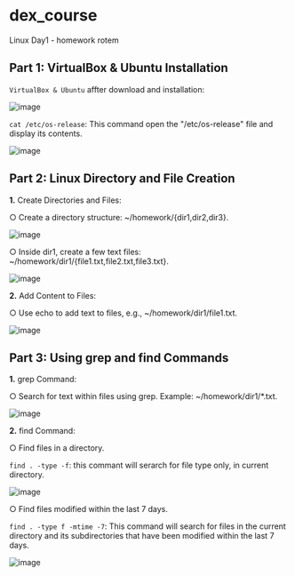 # dex_course
Linux Day1 - homework rotem

## Part 1: VirtualBox & Ubuntu Installation

``VirtualBox & Ubuntu`` affter download and installation:

![image](https://github.com/user-attachments/assets/b76ac24d-37f7-43cd-a60d-66c1eb62d385)


``cat /etc/os-release``: This command open the "/etc/os-release" file and display its contents.

![image](https://github.com/user-attachments/assets/722285b1-1ecb-4cbf-9bfd-abcf4a4e08a1)


## **Part 2: Linux Directory and File Creation**

**1.**	Create Directories and Files:

○	Create a directory structure:
~/homework/{dir1,dir2,dir3}.

![image](https://github.com/user-attachments/assets/5e807e95-d474-436f-bb00-ad720616b42f)


○	Inside dir1, create a few text files:
~/homework/dir1/{file1.txt,file2.txt,file3.txt}.

![image](https://github.com/user-attachments/assets/a558885f-c324-4a8a-b740-29289bd7e242)


**2.**	Add Content to Files:

○	Use echo to add text to files, e.g.,
~/homework/dir1/file1.txt.

![image](https://github.com/user-attachments/assets/29e54cab-0543-4d0d-b3e7-37526e06dc8f)



## **Part 3: Using grep and find Commands**

**1.**	grep Command:

○	Search for text within files using grep. Example:
~/homework/dir1/*.txt.

![image](https://github.com/user-attachments/assets/56c36347-1783-4e9e-a149-1c24c11efe33)

**2.**	find Command:

○	Find files in a directory.

``find . -type -f``: this commant will serarch for file type only, in current directory.

![image](https://github.com/user-attachments/assets/ef15a6cb-1ec4-4428-ab8d-fccb823d491d)


○	Find files modified within the last 7 days.

``find . -type f -mtime -7``: This command will search for files in the current directory and its subdirectories that have been modified within the last 7 days.

![image](https://github.com/user-attachments/assets/08396cae-4663-468e-852e-5b01e5549ac3)

